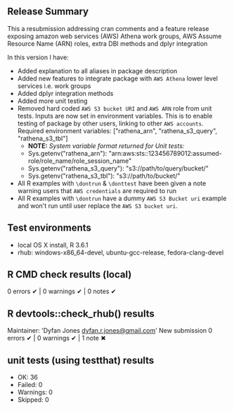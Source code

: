 ## Release Summary
This a resubmission addressing cran comments and a feature release exposing amazon web services (AWS) Athena work groups, AWS Assume Resource Name (ARN) roles, extra DBI methods and dplyr integration

In this version I have:

* Added explanation to all aliases in package description
* Added new features to integrate package with `AWS Athena` lower level services i.e. work groups
* Added dplyr integration methods
* Added more unit testing
* Removed hard coded `AWS S3 bucket URI` and `AWS ARN` role from unit tests. Inputs are now set in environment variables. This is to enable testing of package by other users, linking to other `AWS accounts`. Required environment variables: ["rathena_arn", "rathena_s3_query", "rathena_s3_tbl"]
  * **NOTE:** *System variable format returned for Unit tests:*
  * Sys.getenv("rathena_arn"): "arn:aws:sts::123456789012:assumed-role/role_name/role_session_name"
  * Sys.getenv("rathena_s3_query"): "s3://path/to/query/bucket/"
  * Sys.getenv("rathena_s3_tbl"): "s3://path/to/bucket/"
* All R examples with `\dontrun` & `\donttest` have been given a note warning users that `AWS credentials` are required to run
* All R examples with `\dontrun` have a dummy `AWS S3 Bucket uri` example and won't run until user replace the `AWS S3 bucket uri`.

## Test environments
* local OS X install, R 3.6.1
* rhub: windows-x86_64-devel, ubuntu-gcc-release, fedora-clang-devel

## R CMD check results (local)
0 errors ✔ | 0 warnings ✔ | 0 notes ✔

## R devtools::check_rhub() results
  Maintainer: 'Dyfan Jones <dyfan.r.jones@gmail.com>'
  New submission
0 errors ✔ | 0 warnings ✔ | 1 note ✖

## unit tests (using testthat) results
* OK:       36
* Failed:   0
* Warnings: 0
* Skipped:  0